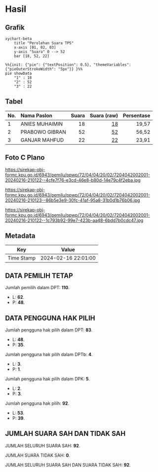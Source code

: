 # Hasil

## Grafik

```mermaid
xychart-beta
    title "Perolehan Suara TPS"
    x-axis [01, 02, 03]
    y-axis "Suara" 0 --> 52
    bar [18, 52, 22]
```

```mermaid
%%{init: {"pie": {"textPosition": 0.5}, "themeVariables": {"pieOuterStrokeWidth": "5px"}} }%%
pie showData
    "1" : 18
    "2" : 52
    "3" : 22
```

## Tabel

| No. | Nama Paslon    | Suara | Suara (raw) | Persentase |
|:--- |:-------------- | -----:| -----------:| ----------:|
| 1   | ANIES MUHAIMIN | 18    | [18][p-1]   | 19,57      |
| 2   | PRABOWO GIBRAN | 52    | [52][p-2]   | 56,52      |
| 3   | GANJAR MAHFUD  | 22    | [22][p-3]   | 23,91      |


[p-1]: https://github.com/gigit-pemilu/pemilu-2024-72-sulawesi-tengah/blob/main/pilpres/hitung-suara/sub/72-sulawesi-tengah/sub/04-toli-toli/sub/04-basidondo/sub/2002-kayu-lompa/sub/001-tps/sub/paslon-1.txt
[p-2]: https://github.com/gigit-pemilu/pemilu-2024-72-sulawesi-tengah/blob/main/pilpres/hitung-suara/sub/72-sulawesi-tengah/sub/04-toli-toli/sub/04-basidondo/sub/2002-kayu-lompa/sub/001-tps/sub/paslon-2.txt
[p-3]: https://github.com/gigit-pemilu/pemilu-2024-72-sulawesi-tengah/blob/main/pilpres/hitung-suara/sub/72-sulawesi-tengah/sub/04-toli-toli/sub/04-basidondo/sub/2002-kayu-lompa/sub/001-tps/sub/paslon-3.txt

## Foto C Plano

https://sirekap-obj-formc.kpu.go.id/6943/pemilu/ppwp/72/04/04/20/02/7204042002001-20240216-210122--4cfe7f76-e3cd-46e8-b80d-14e79c4f2eba.jpg

https://sirekap-obj-formc.kpu.go.id/6943/pemilu/ppwp/72/04/04/20/02/7204042002001-20240216-210123--86b5e3e9-30fc-41af-95a8-31b0d1b76b06.jpg

https://sirekap-obj-formc.kpu.go.id/6943/pemilu/ppwp/72/04/04/20/02/7204042002001-20240216-210122--1c793b92-99e7-423b-aa48-6bdd7b0cdc47.jpg


## Metadata

| Key        | Value               |
| ---------- | ------------------- |
| Time Stamp | 2024-02-16 22:01:00 |


## DATA PEMILIH TETAP

Jumlah pemilih dalam DPT: **110**.
 * L: **62**.
 * P: **48**.

## DATA PENGGUNA HAK PILIH

Jumlah pengguna hak pilih dalam DPT: **83**.
 * L: **48**.
 * P: **35**.

Jumlah pengguna hak pilih dalam DPTb: **4**.
 * L: **3**.
 * P: **1**.

Jumlah pengguna hak pilih dalam DPK: **5**.
 * L: **2**.
 * P: **3**.

Jumlah pengguna hak pilih: **92**.
 * L: **53**.
 * P: **39**.

## JUMLAH SUARA SAH DAN TIDAK SAH

JUMLAH SELURUH SUARA SAH: **92**.

JUMLAH SUARA TIDAK SAH: **0**.

JUMLAH SELURUH SUARA SAH DAN SUARA TIDAK SAH: **92**.


